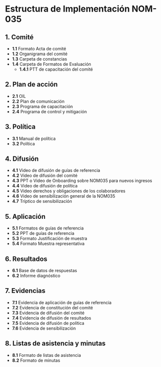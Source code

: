 # Estructura de Implementación NOM-035

## 1. Comité
- **1.1** Formato Acta de comité  
- **1.2** Organigrama del comité  
- **1.3** Carpeta de constancias  
- **1.4** Carpeta de Formatos de Evaluación  
  - **1.4.1** PTT de capacitación del comité  

## 2. Plan de acción
- **2.1** OIL  
- **2.2** Plan de comunicación  
- **2.3** Programa de capacitación  
- **2.4** Programa de control y mitigación  

## 3. Política
- **3.1** Manual de política  
- **3.2** Política  

## 4. Difusión
- **4.1** Video de difusión de guías de referencia  
- **4.2** Video de difusión del comité  
- **4.3** PPT o Video de Onboarding sobre NOM035 para nuevos ingresos  
- **4.4** Video de difusión de política  
- **4.5** Video derechos y obligaciones de los colaboradores  
- **4.6** Video de sensibilización general de la NOM035  
- **4.7** Tríptico de sensibilización  

## 5. Aplicación
- **5.1** Formatos de guías de referencia  
- **5.2** PPT de guías de referencia  
- **5.3** Formato Justificación de muestra  
- **5.4** Formato Muestra representativa  

## 6. Resultados
- **6.1** Base de datos de respuestas  
- **6.2** Informe diagnóstico  

## 7. Evidencias
- **7.1** Evidencia de aplicación de guías de referencia  
- **7.2** Evidencia de constitución del comité  
- **7.3** Evidencia de difusión del comité  
- **7.4** Evidencia de difusión de resultados  
- **7.5** Evidencia de difusión de política  
- **7.6** Evidencia de sensibilización  

## 8. Listas de asistencia y minutas
- **8.1** Formato de listas de asistencia  
- **8.2** Formato de minutas  
